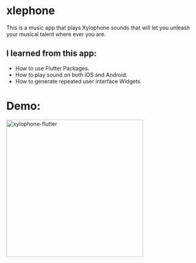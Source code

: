 # xlephone

This is a music app that plays Xylophone sounds that will let you unleash your musical talent where ever you are.

##  I learned from this app:
* How to use Flutter Packages.
* How to play sound on both iOS and Android.
* How to generate repeated user interface Widgets.

# Demo:
<img width="358" alt="xylophone-flutter" src="https://user-images.githubusercontent.com/86231584/149679602-960637be-ae2d-45ea-806f-13a0071ee382.png">
